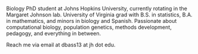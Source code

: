 Biology PhD student at Johns Hopkins University, currently rotating in the Margaret Johnson lab. University of Virginia grad with B.S. in statistics, B.A. in mathematics, and minors in biology and Spanish. Passionate about computational biology, population genetics, methods development, pedagogy, and everything in between.

Reach me via email at dbass13 at jh dot edu.
